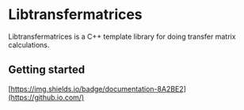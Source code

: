 # Libtransfermatrices

Libtransfermatrices is a C++ template library for doing transfer matrix calculations.

## Getting started

[https://img.shields.io/badge/documentation-8A2BE2](https://github.io.com/)
